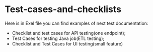 # Test-cases-and-checklists

Here is in Exel file you can find examples of next test documentation:
- Checklist and test cases for API testing(one endpoint);
- Test Cases for testing Java job(ETL testing);
- Checklist and Test Cases for UI testing(small feature)
